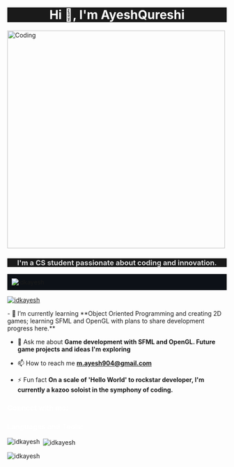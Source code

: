 <h1 align="center" style="color: #ffffff; background-color: #1a1a1a;">Hi 👋, I'm AyeshQureshi</h1>
<img align="center" alt="Coding" width="500" src="https://media0.giphy.com/media/v1.Y2lkPTc5MGI3NjExeHJweWw0anM5YjJuaHloMGRtbWlja2lsNXFjdG0wZmRrMm9nNmV0YSZlcD12MV9pbnRlcm5hbF9naWZfYnlfaWQmY3Q9Zw/R03zWv5p1oNSQd91EP/giphy.gif">

<h3 align="center" style="color: #dddddd; background-color: #1a1a1a;">I'm a CS student passionate about coding and innovation.</h3>

<p align="left" style="background-color: #0d1117; padding: 10px;">
  <img src="https://komarev.com/ghpvc/?username=idkayesh&label=Profile%20views&color=58a6ff&style=flat-square" alt="idkayesh" />
</p>
<p align="left"> <a href="https://github.com/ryo-ma/github-profile-trophy"><img src="https://github-profile-trophy.vercel.app/?username=idkayesh&theme=darkhub" alt="idkayesh" /></a> </p>
- 🌱 I’m currently learning **Object Oriented Programming and creating 2D games; learning SFML and OpenGL with plans to share development progress here.**

- 💬 Ask me about **Game development with SFML and OpenGL. Future game projects and ideas I'm exploring**

- 📫 How to reach me **m.ayesh904@gmail.com**

- ⚡ Fun fact **On a scale of 'Hello World' to rockstar developer, I'm currently a kazoo soloist in the symphony of coding.**

<h3 align="left" style="color: #ffffff;">Connect with me:</h3>
<p align="left">
</p>

<h3 align="left" style="color: #ffffff;">Languages and Tools:</h3>
<p align="left" style="background-color: #1a1a1a;"> 
<!-- Icons... -->
</p>

<p><img align="left" src="https://github-readme-stats.vercel.app/api/top-langs?username=idkayesh&show_icons=true&locale=en&layout=compact&theme=dark" alt="idkayesh" /></p>

<p>&nbsp;<img align="center" src="https://github-readme-stats.vercel.app/api?username=idkayesh&show_icons=true&locale=en&theme=dark" alt="idkayesh" /></p>
<p><img align="center" src="https://github-readme-streak-stats.herokuapp.com/?user=idkayesh&theme=dark" alt="idkayesh" /></p>
